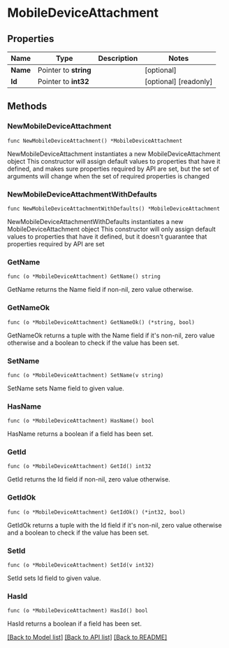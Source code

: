 # MobileDeviceAttachment

## Properties

Name | Type | Description | Notes
------------ | ------------- | ------------- | -------------
**Name** | Pointer to **string** |  | [optional] 
**Id** | Pointer to **int32** |  | [optional] [readonly] 

## Methods

### NewMobileDeviceAttachment

`func NewMobileDeviceAttachment() *MobileDeviceAttachment`

NewMobileDeviceAttachment instantiates a new MobileDeviceAttachment object
This constructor will assign default values to properties that have it defined,
and makes sure properties required by API are set, but the set of arguments
will change when the set of required properties is changed

### NewMobileDeviceAttachmentWithDefaults

`func NewMobileDeviceAttachmentWithDefaults() *MobileDeviceAttachment`

NewMobileDeviceAttachmentWithDefaults instantiates a new MobileDeviceAttachment object
This constructor will only assign default values to properties that have it defined,
but it doesn't guarantee that properties required by API are set

### GetName

`func (o *MobileDeviceAttachment) GetName() string`

GetName returns the Name field if non-nil, zero value otherwise.

### GetNameOk

`func (o *MobileDeviceAttachment) GetNameOk() (*string, bool)`

GetNameOk returns a tuple with the Name field if it's non-nil, zero value otherwise
and a boolean to check if the value has been set.

### SetName

`func (o *MobileDeviceAttachment) SetName(v string)`

SetName sets Name field to given value.

### HasName

`func (o *MobileDeviceAttachment) HasName() bool`

HasName returns a boolean if a field has been set.

### GetId

`func (o *MobileDeviceAttachment) GetId() int32`

GetId returns the Id field if non-nil, zero value otherwise.

### GetIdOk

`func (o *MobileDeviceAttachment) GetIdOk() (*int32, bool)`

GetIdOk returns a tuple with the Id field if it's non-nil, zero value otherwise
and a boolean to check if the value has been set.

### SetId

`func (o *MobileDeviceAttachment) SetId(v int32)`

SetId sets Id field to given value.

### HasId

`func (o *MobileDeviceAttachment) HasId() bool`

HasId returns a boolean if a field has been set.


[[Back to Model list]](../README.md#documentation-for-models) [[Back to API list]](../README.md#documentation-for-api-endpoints) [[Back to README]](../README.md)


